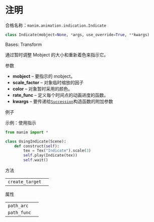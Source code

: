 # 注明

合格名称：`manim.animation.indication.Indicate`

```py
class Indicate(mobject=None, *args, use_override=True, **kwargs)
```

Bases: Transform


通过暂时调整 Mobject 的大小和重新着色来指示它。

参数

- **mobject** – 要指示的 mobject。
- **scale_factor** – 对象临时缩放的因子
- **color** – 对象暂时采用的颜色。
- **rate_func** – 定义每个时间点的动画进度的函数。
- **kwargs** – 要传递给[`Succession`]()构造函数的附加参数

例子

示例：使用指示

```py
from manim import *

class UsingIndicate(Scene):
    def construct(self):
        tex = Tex("Indicate").scale(3)
        self.play(Indicate(tex))
        self.wait()
```


方法

|||
|-|-|
`create_target`|

属性

|||
|-|-|
`path_arc`|
`path_func`|
